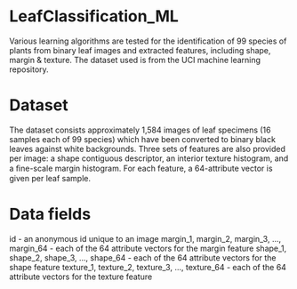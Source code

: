 # LeafClassification_ML
Various learning algorithms are tested for the identification of 99 species of plants from binary leaf images and extracted features, including shape, margin & texture.
The dataset used is from the UCI machine learning repository.

# Dataset

The dataset consists approximately 1,584 images of leaf specimens (16 samples each of 99 species) which have been converted to binary black leaves against white backgrounds. Three sets of features are also provided per image: a shape contiguous descriptor, an interior texture histogram, and a ﬁne-scale margin histogram. For each feature, a 64-attribute vector is given per leaf sample.

# Data fields

id - an anonymous id unique to an image
margin_1, margin_2, margin_3, ..., margin_64 - each of the 64 attribute vectors for the margin feature
shape_1, shape_2, shape_3, ..., shape_64 - each of the 64 attribute vectors for the shape feature
texture_1, texture_2, texture_3, ..., texture_64 - each of the 64 attribute vectors for the texture feature

